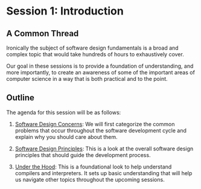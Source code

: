 # Session 1: Introduction

## A Common Thread

Ironically the subject of software design fundamentals is a broad and complex topic
that would take hundreds of hours to exhaustively cover.  

Our goal in these sessions is to provide a foundation of understanding, and more
importantly, to create an awareness of some of the important areas of
computer science in a way that is both practical and to the point.


## Outline

The agenda for this session will be as follows:

1. [Software Design Concerns](DesignConcerns.md):  We will first categorize the
    common problems that occur throughout the software development cycle and
    explain why you should care about them.

2. [Software Design Principles](DesignPrinciples.md):  This is a look at the overall
    software design principles that should guide the development process.

3. [Under the Hood](LowLevel.md):  This is a foundational look to help understand
    compilers and interpreters.  It sets up basic understanding that will help us
    navigate other topics throughout the upcoming sessions.
